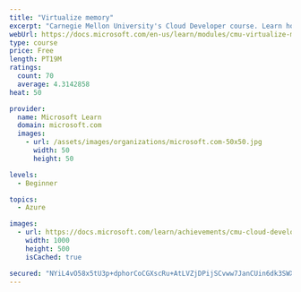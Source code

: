 ```yaml
---
title: "Virtualize memory"
excerpt: "Carnegie Mellon University's Cloud Developer course. Learn how memory is virtualized to support cloud resources. Covers different types of memory mapping and related issues."
webUrl: https://docs.microsoft.com/en-us/learn/modules/cmu-virtualize-memory/
type: course
price: Free
length: PT19M
ratings:
  count: 70
  average: 4.3142858
heat: 50

provider:
  name: Microsoft Learn
  domain: microsoft.com
  images:
    - url: /assets/images/organizations/microsoft.com-50x50.jpg
      width: 50
      height: 50

levels:
  - Beginner

topics:
  - Azure

images:
  - url: https://docs.microsoft.com/learn/achievements/cmu-cloud-developer/virtualize-memory-social.png
    width: 1000
    height: 500
    isCached: true

secured: "NYiL4vO58x5tU3p+dphorCoCGXscRu+AtLVZjDPijSCvww7JanCUin6dk3SWXaDjK0qMx6z7hLVw5kKzYzLuPW/329TKLGvPkXLXygthHnKPG1pXcJAvbd5G+3m95I9UjRlNQEh/J4+79ceh8cuRFNybvlS65xDiDItCu5Ly7NpxfjXB//2V8RejzgWWqRzblwwm3lcbdMMEqGtuIr9qOsOLwkFo1bRBFOks9t0bpvwJyINR6Yn+3vqPKYdkgmruNhcyzcwu8hq9K4SOHsWgnEVbkpM1Z2ysiGeNXsZC9IxIMFK7YdaAWNK5pHR23whORYCFv5QFvL37BlLMW6ew+LWmEYSSO0I5Iu/YCsslF3XEViOEU+wtP45OUQDZXYBJHf3DPsFOXkmDEdJtuIJGp39pr+TPL8kmfDmQNesYevc=;aHmlgptSlPkxu9R3YX8eOQ=="
---
```


